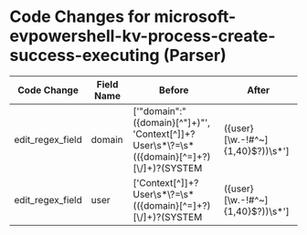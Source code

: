 # Code Changes for microsoft-evpowershell-kv-process-create-success-executing (Parser)

| Code Change | Field Name | Before | After |
|-------------|------------|--------|-------|
| edit_regex_field | domain | ['"domain":"({domain}[^"]+)"', 'Context[^\]]+?User\s*\\?=\s*(({domain}[^=]+?)[\\\/]+)?(SYSTEM|({user}[\w\.\-\!\#\^\~]{1,40}\$?))\s*'] | ['"domain":"({domain}[^"]+)"', 'Context[^\]]+?User\s*\\?=\s*(({domain}[^=]+?)[\\\/]+)?(SYSTEM|({user}[\w\.\-\!\#\^\~]{1,40}\$?))\s*', '\sUser = (({domain}[^=]+?)[\\\/]+)?({user}[\w\.\-\!\#\^\~]{1,40}\$?)(\\t|\\r|\\n|\\s){0,5}\s{1,100}Connected User ='] |
| edit_regex_field | user | ['Context[^\]]+?User\s*\\?=\s*(({domain}[^=]+?)[\\\/]+)?(SYSTEM|({user}[\w\.\-\!\#\^\~]{1,40}\$?))\s*'] | ['Context[^\]]+?User\s*\\?=\s*(({domain}[^=]+?)[\\\/]+)?(SYSTEM|({user}[\w\.\-\!\#\^\~]{1,40}\$?))\s*', '\sUser = (({domain}[^=]+?)[\\\/]+)?({user}[\w\.\-\!\#\^\~]{1,40}\$?)(\\t|\\r|\\n|\\s){0,5}\s{1,100}Connected User ='] |